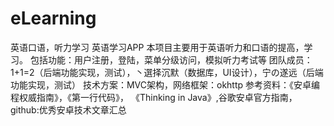 # eLearning
英语口语，听力学习
英语学习APP 本项目主要用于英语听力和口语的提高，学习。 
包括功能：用户注册，登陆，菜单分级访问，模拟听力考试等 
团队成员：1+1=2（后端功能实现，测试），丶選择沉默（数据库，UI设计），宁の遂远（后端功能实现，测试） 
技术方案：MVC架构，网络框架：okhttp 参考资料：《安卓编程权威指南》，《第一行代码》，
《Thinking in Java》,谷歌安卓官方指南，github:优秀安卓技术文章汇总
